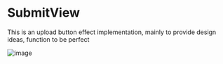 # SubmitView
This is an upload button effect implementation, mainly to provide design ideas, function to be perfect

 ![image](https://github.com/DMDavid/SubmitView/blob/master/SubmitAnimation/rendering.gif)

